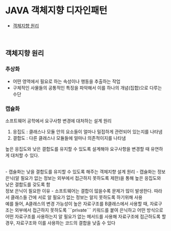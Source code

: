 # JAVA 객체지향 디자인패턴

- [객체지향 원리](#exception-handling)

<br/>

## <a name="object-oriented-principle"></a>객체지향 원리

### 추상화

- 어떤 영역에서 필요로 하는 속성이나 행동을 추출하는 작업
- 구체적인 사물들의 공통적인 특징을 파악해서 이를 하나의 개념(집합)으로 다루는 수단

### 캡슐화

소프트웨어 공학에서 요구사항 변경에 대처하는 설계 원리

1. 응집도 : 클래스나 모듈 안의 요소들이 얼마나 밀접하게 관련되어 있는지를 나타냄
2. 결합도 : 다른 클래스나 모듈들에 얼마나 의존적이지를 나타냄

높은 응집도와 낮은 결합도를 유지할 수 있도록 설계해야 요구사항을 변경할 때 유연하게 대처할 수 있다.

<br/>
- 캡슐화는 낮을 결합도를 유지할 수 있도록 해주는 객체지향 설계 원리
- 캡슐화는 정보 은닉(알 필요가 없는 정보는 외부에서 접근하지 못하도록 제한)을 통해 높은 응집도와 낮은 결합도를 갖도록 함

<br/>
정보 은닉이 필요한 이유
- 소프트웨어는 결합이 많을수록 문제가 많이 발생한다. 따라서 클래스들 간에 서로 알 필요가 없는 정보는 알지 못하도록 하기위해 사용

<br/>
예를 들어,
A클래스의 변경 가능성이 높은 자료구조를 B클래스에서 사용할 때, 자료구조는 외부에서 접근하지 못하도록 ```private``` 키워드를 붙여 은닉하고 어떤 방식으로 어떤 자료구조를 사용하는지 알 필요가 없는 메서드를 사용해 자료구조에 접근하도록 할 경우, 자료구조와 이를 사용하는 코드의 결합을 낮출 수 있다
